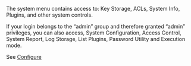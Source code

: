 <!--
#/ title: System menu
#/ stepIndicator: appAdmin
#/ stepIndicatorPosition: top
-->
<p>
The system menu contains access to: Key Storage, ACLs, System Info, Plugins, and other system controls.
</p>
<p>
If your login belongs to the “admin” group and therefore granted “admin” privileges, you can also access, System Configuration, Access Control, System Report, Log Storage, List Plugins, Password Utility and Execution mode.
</p>
<p>
See <a href="https://rundeck.org/docs/manual/configure.html" target="_blank">Configure</a>
</p>